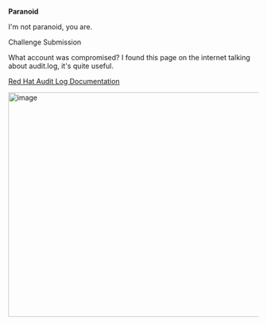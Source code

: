 **Paranoid**

I'm not paranoid, you are.


Challenge Submission

What account was compromised? 
I found this page on the internet talking about audit.log, it's quite useful.  

[Red Hat Audit Log Documentation](https://docs.redhat.com/en/documentation/red_hat_enterprise_linux/7/html/security_guide/sec-understanding_audit_log_files)

<img width="1110" height="453" alt="image" src="https://github.com/user-attachments/assets/acc39bae-913c-43b2-be57-331c21aaa58d" />



